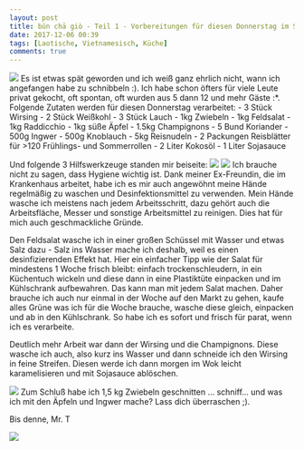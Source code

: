 ```yaml
---
layout: post
title: bún chả giò - Teil 1 - Vorbereitungen für diesen Donnerstag im Strandcafé
date: 2017-12-06 00:39
tags: [Laotische, Vietnamesisch, Küche]
comments: true
---
```

<img class="fit image" src="{{site.baseurl}}/images/2017-12-06-cover-savoy-cabbage-mushroom.jpg">
Es ist etwas spät geworden und ich weiß ganz ehrlich nicht, wann ich angefangen habe zu schnibbeln :). Ich habe schon öfters für viele Leute privat gekocht, oft spontan, oft wurden aus 5 dann 12 und mehr Gäste :*. Folgende Zutaten werden für diesen Donnerstag verarbeitet:
- 3 Stück Wirsing
- 2 Stück Weißkohl
- 3 Stück Lauch
- 1kg Zwiebeln
- 1kg Feldsalat
- 1kg Raddicchio
- 1kg süße Äpfel
- 1.5kg Champignons
- 5 Bund Koriander
- 500g Ingwer
- 500g Knoblauch
- 5kg Reisnudeln
- 2 Packungen Reisblätter für >120 Frühlings- und Sommerrollen
- 2 Liter Kokosöl
- 1 Liter Sojasauce

Und folgende 3 Hilfswerkzeuge standen mir beiseite:
<img class="fit image" src="{{site.baseurl}}/images/2017-12-06-messer-porto-hygiene.jpg">
<img class="image right" src="{{site.baseurl}}/images/2017-12-06-field-corn-salad.jpg">
Ich brauche nicht zu sagen, dass Hygiene wichtig ist. Dank meiner Ex-Freundin, die im Krankenhaus arbeitet, habe ich es mir auch angewöhnt meine Hände regelmäßig zu waschen und Desinfektionsmittel zu verwenden. Mein Hände wasche ich meistens nach jedem Arbeitsschritt, dazu gehört auch die Arbeitsfläche, Messer und sonstige Arbeitsmittel zu reinigen. Dies hat für mich auch geschmackliche Gründe.

Den Feldsalat wasche ich in einer großen Schüssel mit Wasser und etwas Salz dazu - Salz ins Wasser mache ich deshalb, weil es einen desinfizierenden Effekt hat. Hier ein einfacher Tipp wie der Salat für mindestens 1 Woche frisch bleibt: einfach trockenschleudern, in ein Küchentuch wickeln und diese dann in eine Plastiktüte einpacken und im Kühlschrank aufbewahren. Das kann man mit jedem Salat machen. Daher brauche ich auch nur einmal in der Woche auf den Markt zu gehen, kaufe alles Grüne was ich für die Woche brauche, wasche diese gleich, einpacken und ab in den Kühlschrank. So habe ich es sofort und frisch für parat, wenn ich es verarbeite.

Deutlich mehr Arbeit war dann der Wirsing und die Champignons. Diese wasche ich auch, also kurz ins Wasser und dann schneide ich den Wirsing in feine Streifen. Diesen werde ich dann morgen im Wok leicht karamelisieren und mit Sojasauce ablöschen.

<img class="image left" src="{{site.baseurl}}/images/2017-12-06-onions.jpg">
Zum Schluß habe ich 1,5 kg Zwiebeln geschnitten ... schniff... und was ich mit den Äpfeln und Ingwer mache? Lass dich überraschen ;).

Bis denne, Mr. T

<img class="fit image" src="{{site.baseurl}}/images/2017-12-06-ginger-apples.jpg">
